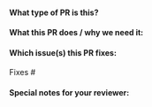 #### What type of PR is this?

<!--
Add one of the following kinds:
/kind bug
/kind cleanup
/kind documentation
/kind feature
-->

#### What this PR does / why we need it:

#### Which issue(s) this PR fixes:
<!--
*Automatically closes linked issue when PR is merged.
Usage: `Fixes #<issue number>`, or `Fixes (paste link of issue)`.
-->
Fixes #

#### Special notes for your reviewer:

